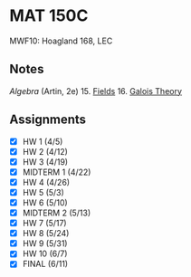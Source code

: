 # MAT 150C
MWF10: Hoagland 168, LEC
## Notes
*Algebra* (Artin, 2e)
15. [Fields](../notes/field.md)
16. [Galois Theory](../notes/field.md#galois-theory)
## Assignments
- [x] HW 1 (4/5)
- [x] HW 2 (4/12)
- [x] HW 3 (4/19)
- [x] MIDTERM 1 (4/22)
- [x] HW 4 (4/26)
- [x] HW 5 (5/3)
- [x] HW 6 (5/10)
- [x] MIDTERM 2 (5/13)
- [x] HW 7 (5/17)
- [x] HW 8 (5/24)
- [x] HW 9 (5/31)
- [x] HW 10 (6/7)
- [x] FINAL (6/11)